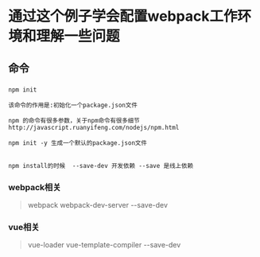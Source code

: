# 通过这个例子学会配置webpack工作环境和理解一些问题

## 命令

### 
```
npm init 

该命令的作用是:初始化一个package.json文件

npm 的命令有很多参数，关于npm命令有很多细节 http://javascript.ruanyifeng.com/nodejs/npm.html

npm init -y 生成一个默认的package.json文件
```

## 

```
npm install的时候  --save-dev 开发依赖 --save 是线上依赖
```

### webpack相关

> webpack webpack-dev-server --save-dev

### vue相关

> vue-loader vue-template-compiler --save-dev